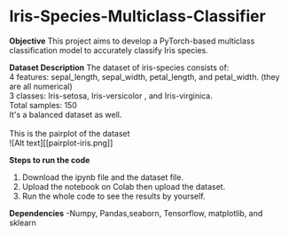 # Iris-Species-Multiclass-Classifier

**Objective**
This project aims to develop a PyTorch-based multiclass classification model to accurately classify Iris species.

**Dataset Description**
The dataset of iris-species consists of: <br>
4 features: sepal_length, sepal_width, petal_length, and petal_width. (they are all numerical)<br>
3 classes: Iris-setosa, Iris-versicolor , and Iris-virginica. <br>
Total samples: 150 <br>
It's a balanced dataset as well. <br>
<br>
This is the pairplot of the dataset <br>
![Alt text][[pairplot-iris.png]]

**Steps to run the code**
1. Download the ipynb file and the dataset file. <br>
2. Upload the notebook on Colab then upload the dataset. <br>
3. Run the whole code to see the results by yourself. <br>

**Dependencies**
-Numpy, Pandas,seaborn, Tensorflow, matplotlib, and sklearn

